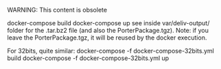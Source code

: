WARNING: This content is obsolete

docker-compose build
docker-compose up
see inside var/deliv-output/ folder for the .tar.bz2 file (and also the PorterPackage.tgz).
Note: if you leave the PorterPackage.tgz, it will be reused by the docker execution.


For 32bits, quite similar:
docker-compose -f docker-compose-32bits.yml build
docker-compose -f docker-compose-32bits.yml up

